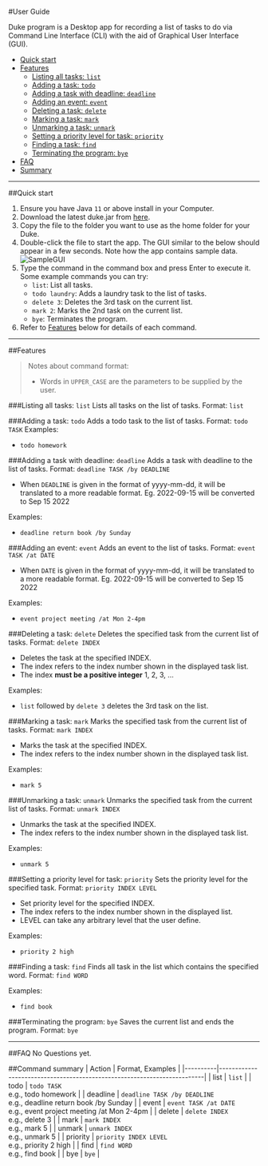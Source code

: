 #User Guide

Duke program is a Desktop app for recording a list of tasks to do via Command Line Interface (CLI) with the aid of 
Graphical User Interface (GUI).

- [Quick start](http://shawnchew.github.io/ip/#quick-start)
- [Features](http://shawnchew.github.io/ip/#features)
  - [Listing all tasks: `list`](http://shawnchew.github.io/ip/#listing-all-tasks)
  - [Adding a task: `todo` ](http://shawnchew.github.io/ip/#adding-a-task)
  - [Adding a task with deadline: `deadline`](http://shawnchew.github.io/ip/#adding-a-task-with-deadline)
  - [Adding an event: `event`](http://shawnchew.github.io/ip/#)
  - [Deleting a task: `delete`](http://shawnchew.github.io/ip/#)
  - [Marking a task: `mark`](http://shawnchew.github.io/ip/#)
  - [Unmarking a task: `unmark`](http://shawnchew.github.io/ip/#)
  - [Setting a priority level for task: `priority`](http://shawnchew.github.io/ip/#)
  - [Finding a task: `find`](http://shawnchew.github.io/ip/#)
  - [Terminating the program: `bye`](http://shawnchew.github.io/ip/#)
- [FAQ](http://shawnchew.github.io/ip/#)
- [Summary](http://shawnchew.github.io/ip/#)
---

##Quick start
1. Ensure you have Java `11` or above install in your Computer.
2. Download the latest duke.jar from [here]().
3. Copy the file to the folder you want to use as the home folder for your Duke.
4. Double-click the file to start the app. The GUI similar to the below should appear in a few seconds. 
Note how the app contains sample data.
![SampleGUI](/SampleGUI.png)
5. Type the command in the command box and press Enter to execute it.
Some example commands you can try:
   - `list`: List all tasks.
   - `todo laundry`: Adds a laundry task to the list of tasks.
   - `delete 3`: Deletes the 3rd task on the current list.
   - `mark 2`: Marks the 2nd task on the current list.
   - `bye`: Terminates the program.
6. Refer to [Features]() below for details of each command.
---

##Features
> Notes about command format:
> - Words in `UPPER_CASE` are the parameters to be supplied by the user.

###Listing all tasks: `list`
Lists all tasks on the list of tasks.
Format: `list`

###Adding a task: `todo`
Adds a todo task to the list of tasks.
Format: `todo TASK`
Examples:
- `todo homework`

###Adding a task with deadline: `deadline`
Adds a task with deadline to the list of tasks.
Format: `deadline TASK /by DEADLINE`
- When `DEADLINE` is given in the format of yyyy-mm-dd, it will be translated to
a more readable format. Eg. 2022-09-15 will be converted to Sep 15 2022

Examples:
- `deadline return book /by Sunday`

###Adding an event: `event`
Adds an event to the list of tasks.
Format: `event TASK /at DATE`
- When `DATE` is given in the format of yyyy-mm-dd, it will be translated to
  a more readable format. Eg. 2022-09-15 will be converted to Sep 15 2022 

Examples:
- `event project meeting /at Mon 2-4pm`

###Deleting a task: `delete`
Deletes the specified task from the current list of tasks.
Format: `delete INDEX`
- Deletes the task at the specified INDEX.
- The index refers to the index number shown in the displayed task list. 
- The index **must be a positive integer** 1, 2, 3, …

Examples:
- `list` followed by `delete 3` deletes the 3rd task on the list.

###Marking a task: `mark`
Marks the specified task from the current list of tasks.
Format: `mark INDEX`
- Marks the task at the specified INDEX.
- The index refers to the index number shown in the displayed task list.

Examples:
- `mark 5`

###Unmarking a task: `unmark`
Unmarks the specified task from the current list of tasks.
Format: `unmark INDEX`
- Unmarks the task at the specified INDEX.
- The index refers to the index number shown in the displayed task list.

Examples:
- `unmark 5`

###Setting a priority level for task: `priority`
Sets the priority level for the specified task.
Format: `priority INDEX LEVEL`
- Set priority level for the specified INDEX.
- The index refers to the index number shown in the displayed list.
- LEVEL can take any arbitrary level that the user define.

Examples:
- `priority 2 high`

###Finding a task: `find`
Finds all task in the list which contains the specified word.
Format: `find WORD`

Examples:
- `find book`

###Terminating the program: `bye`
Saves the current list and ends the program.
Format: `bye`

---

##FAQ
No Questions yet.

##Command summary
| Action   | Format, Examples                                                        |
|----------|-------------------------------------------------------------------------|
| list     | `list`                                                                  |
 | todo     | `todo TASK`<br/> e.g., todo homework                                    |
 | deadline | `deadline TASK /by DEADLINE`<br/> e.g., deadline return book /by Sunday |
 | event    | `event TASK /at DATE`<br/> e.g., event project meeting /at Mon 2-4pm    |
 | delete   | `delete INDEX`<br/> e.g., delete 3                                      |
 | mark     | `mark INDEX`<br/> e.g., mark 5                                          |
 | unmark   | `unmark INDEX`<br/> e.g., unmark 5                                      |
 | priority | `priority INDEX LEVEL`<br/> e.g., priority 2 high                       |
 | find     | `find WORD`<br/> e.g., find book                                        |
 | bye      | `bye`                                                                   |




